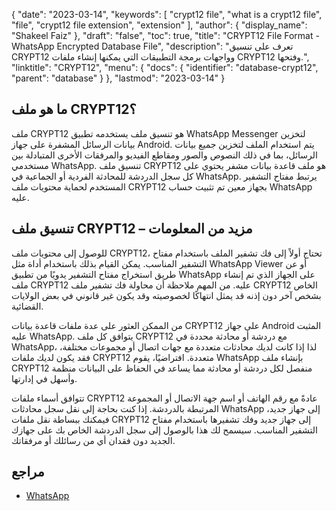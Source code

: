{
  "date": "2023-03-14",
  "keywords": [
    "crypt12 file",
    "what is a crypt12 file",
    "file",
    "crypt12 file extension",
    "extension"
  ],
  "author": {
    "display_name": "Shakeel Faiz"
  },
  "draft": "false",
  "toc": true,
  "title": "CRYPT12 File Format - WhatsApp Encrypted Database File",
  "description": "تعرف على تنسيق CRYPT12 وواجهات برمجة التطبيقات التي يمكنها إنشاء ملفات CRYPT12 وفتحها.",
  "linktitle": "CRYPT12",
  "menu": {
    "docs": {
      "identifier": "database-crypt12",
      "parent": "database"
    }
  },
  "lastmod": "2023-03-14"
}

## ما هو ملف CRYPT12؟

ملف CRYPT12 هو تنسيق ملف يستخدمه تطبيق WhatsApp Messenger لتخزين بيانات الرسائل المشفرة على جهاز Android. يتم استخدام الملف لتخزين جميع بيانات الرسائل، بما في ذلك النصوص والصور ومقاطع الفيديو والمرفقات الأخرى المتبادلة بين مستخدمي WhatsApp. تنسيق ملف CRYPT12 هو ملف قاعدة بيانات مشفر يحتوي على كل سجل الدردشة للمحادثة الفردية أو الجماعية في WhatsApp. يرتبط مفتاح التشفير المستخدم لحماية محتويات ملف CRYPT12 بجهاز معين تم تثبيت حساب WhatsApp عليه.

## تنسيق ملف CRYPT12 – مزيد من المعلومات

للوصول إلى محتويات ملف CRYPT12، تحتاج أولاً إلى فك تشفير الملف باستخدام مفتاح التشفير المناسب. يمكن القيام بذلك باستخدام أداة مثل WhatsApp Viewer أو عن طريق استخراج مفتاح التشفير يدويًا من تطبيق WhatsApp على الجهاز الذي تم إنشاء ملف CRYPT12 عليه. من المهم ملاحظة أن محاولة فك تشفير ملف CRYPT12 الخاص بشخص آخر دون إذنه قد يمثل انتهاكًا لخصوصيته وقد يكون غير قانوني في بعض الولايات القضائية.

من الممكن العثور على عدة ملفات قاعدة بيانات CRYPT12 على جهاز Android المثبت عليه WhatsApp. يتوافق كل ملف CRYPT12 مع دردشة أو محادثة محددة في WhatsApp، لذا إذا كانت لديك محادثات متعددة مع جهات اتصال أو مجموعات مختلفة، فقد يكون لديك ملفات CRYPT12 متعددة. افتراضيًا، يقوم WhatsApp بإنشاء ملف CRYPT12 منفصل لكل دردشة أو محادثة مما يساعد في الحفاظ على البيانات منظمة وأسهل في إدارتها.

تتوافق أسماء ملفات CRYPT12 عادةً مع رقم الهاتف أو اسم جهة الاتصال أو المجموعة المرتبطة بالدردشة. إذا كنت بحاجة إلى نقل سجل محادثات WhatsApp إلى جهاز جديد، فيمكنك ببساطة نقل ملفات CRYPT12 إلى جهاز جديد وفك تشفيرها باستخدام مفتاح التشفير المناسب. سيسمح لك هذا بالوصول إلى سجل الدردشة الخاص بك على جهازك الجديد دون فقدان أي من رسائلك أو مرفقاتك.

## مراجع
* [WhatsApp](https://en.wikipedia.org/wiki/WhatsApp)
